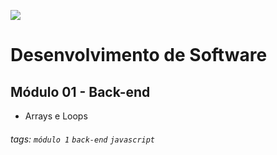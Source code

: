![](https://i.imgur.com/xG74tOh.png)

# Desenvolvimento de Software

## Módulo 01 - Back-end

- Arrays e Loops

###### tags: `módulo 1` `back-end` `javascript`
